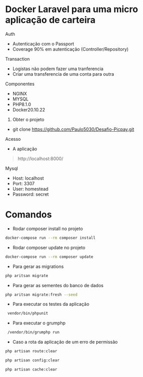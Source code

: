 # Docker Laravel para uma micro aplicação de carteira

  Auth 
  - Autenticação com o Passport 
  - Coverage 90% em autenticação (Controller/Repository)

 Transaction
 - Logistas não podem fazer uma tranferencia 
 - Criar uma transferencia de uma conta para outra 

  Componentes
 - NGINX 
 - MYSQL 
 - PHP8.1.0
 - Docker20.10.22

1. Obter o projeto
 - git clone https://github.com/Paulo5030/Desafio-Picpay.git

Acesso
 - A aplicação
 >http://localhost:8000/

Mysql
 - Host: localhost
 - Port: 3307
 - User: homestead
 - Password: secret

# Comandos
- Rodar composer install no projeto
```bash
docker-compose run --rm composer install
```

- Rodar composer update no projeto
```bash
docker-compose run --rm composer update
```


- Para gerar as migrations
```bash
php aritsan migrate
```

- Para gerar as sementes do banco de dados
```bash
php aritsan migrate:fresh --seed
```

- Para executar os testes da aplicação
```bash
 vendor/bin/phpunit
```
- Para executar o grumphp
```bash
 /vendor/bin/grumphp run
```

- Caso a rota da aplicação de um erro de permissão
```bash
php artisan route:clear
```
```bash
php artisan config:clear
```
```bash
php artisan cache:clear
```
